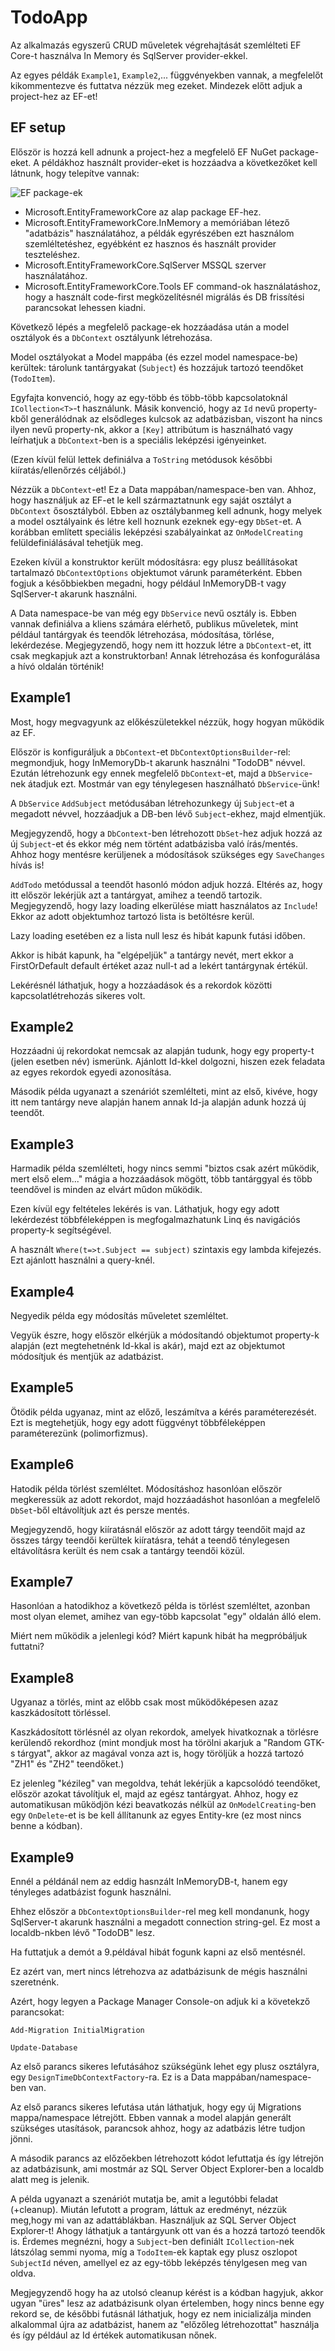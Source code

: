# TodoApp
Az alkalmazás egyszerű CRUD műveletek végrehajtását szemlélteti EF Core-t használva In Memory és SqlServer provider-ekkel. 

Az egyes példák ```Example1```, ```Example2```,... függvényekben vannak, a megfelelőt kikommentezve és futtatva nézzük meg ezeket. Mindezek előtt adjuk a project-hez az EF-et!

## EF setup
Először is hozzá kell adnunk a project-hez a megfelelő EF NuGet package-eket.
A példákhoz használt provider-eket is hozzáadva a következőket kell látnunk, hogy telepítve vannak:

![EF package-ek](img/04.png "EF package-ek")

- Microsoft.EntityFrameworkCore az alap package EF-hez.
- Microsoft.EntityFrameworkCore.InMemory a memóriában létező "adatbázis" használatához, a példák egyrészében ezt használom szemléltetéshez, egyébként ez hasznos és használt provider teszteléshez.
- Microsoft.EntityFrameworkCore.SqlServer MSSQL szerver használatához.
- Microsoft.EntityFrameworkCore.Tools EF command-ok használatáshoz, hogy a használt code-first megközelítésnél migrálás és DB frissítési parancsokat lehessen kiadni.

Következő lépés a megfelelő package-ek hozzáadása után a model osztályok és a ```DbContext``` osztályunk létrehozása.

Model osztályokat a Model mappába (és ezzel model namespace-be) kerültek: tárolunk tantárgyakat (```Subject```) és hozzájuk tartozó teendőket (```TodoItem```).

Egyfajta konvenció, hogy az egy-több és több-több kapcsolatoknál ```ICollection<T>```-t használunk. Másik konvenció, hogy az ```Id``` nevű property-kből generálódnak az elsődleges kulcsok az adatbázisban, viszont ha nincs ilyen nevű property-nk, akkor a ```[Key]``` attribútum is használható vagy leírhatjuk a ```DbContext```-ben is a speciális leképzési igényeinket.

(Ezen kívül felül lettek definiálva a ```ToString``` metódusok későbbi kiíratás/ellenőrzés céljából.)

Nézzük a ```DbContext```-et! Ez a Data mappában/namespace-ben van. Ahhoz, hogy használjuk az EF-et le kell származtatnunk egy saját osztályt a ```DbContext``` ősosztályból. Ebben az osztálybanmeg kell adnunk, hogy melyek a model osztályaink és létre kell hoznunk ezeknek egy-egy ```DbSet```-et. A korábban említett speciális leképzési szabályainkat az ```OnModelCreating``` felüldefiniálásával tehetjük meg.

Ezeken kívül a konstruktor került módosításra: egy plusz beállításokat tartalmazó ```DbContextOptions``` objektumot várunk paraméterként. Ebben fogjuk a későbbiekben megadni, hogy például InMemoryDB-t vagy SqlServer-t akarunk használni.

A Data namespace-be van még egy ```DbService``` nevű osztály is. Ebben vannak definiálva a kliens számára elérhető, publikus műveletek, mint például tantárgyak és teendők létrehozása, módosítása, törlése, lekérdezése. Megjegyzendő, hogy nem itt hozzuk létre a ```DbContext```-et, itt csak megkapjuk azt a konstruktorban! Annak létrehozása és konfogurálása a hívó oldalán történik!

## Example1
Most, hogy megvagyunk az előkészületekkel nézzük, hogy hogyan működik az EF.

Először is konfiguráljuk a ```DbContext```-et ```DbContextOptionsBuilder```-rel: megmondjuk, hogy InMemoryDb-t akarunk használni  "TodoDB" névvel.
Ezután létrehozunk egy ennek megfelelő ```DbContext```-et, majd a ```DbService```-nek átadjuk ezt. Mostmár van egy ténylegesen használható ```DbService```-ünk!

A ```DbService``` ```AddSubject``` metódusában létrehozunkegy új ```Subject```-et a megadott névvel, hozzáadjuk a DB-ben lévő ```Subject```-ekhez, majd elmentjük.

Megjegyzendő, hogy a ```DbContext```-ben létrehozott ```DbSet```-hez adjuk hozzá az új ```Subject```-et és ekkor még nem történt adatbázisba való írás/mentés. Ahhoz hogy mentésre kerüljenek a módosítások szükséges egy ```SaveChanges``` hívás is!

```AddTodo``` metódussal a teendőt hasonló módon adjuk hozzá. Eltérés az, hogy itt először lekérjük azt a tantárgyat, amihez a teendő tartozik. Megjegyzendő, hogy lazy loading elkerülése miatt használatos az ```Include```! Ekkor az adott objektumhoz tartozó lista is betöltésre kerül.

Lazy loading esetében ez a lista null lesz és hibát kapunk futási időben.

Akkor is hibát kapunk, ha "elgépeljük" a tantárgy nevét, mert ekkor a FirstOrDefault default értéket azaz null-t ad a lekért tantárgynak értékül.

Lekérésnél láthatjuk, hogy a hozzáadások és a rekordok közötti kapcsolatlétrehozás sikeres volt.

## Example2
Hozzáadni új rekordokat nemcsak az alapján tudunk, hogy egy property-t (jelen esetben név) ismerünk. Ajánlott Id-kkel dolgozni, hiszen ezek feladata az egyes rekordok egyedi azonosítása.

Második példa ugyanazt a szenáriót szemlélteti, mint az első, kivéve, hogy itt nem tantárgy neve alapján hanem annak Id-ja alapján adunk hozzá új teendőt.

## Example3
Harmadik példa szemlélteti, hogy nincs semmi "biztos csak azért működik, mert első elem..." mágia a hozzáadások mögött, több tantárggyal és több teendővel is minden az elvárt műdon működik.

Ezen kívül egy feltételes lekérés is van. Láthatjuk, hogy egy adott lekérdezést többféleképpen is megfogalmazhatunk Linq és navigációs property-k segítségével.

A használt ```Where(t=>t.Subject == subject)``` szintaxis egy lambda kifejezés. Ezt ajánlott használni a query-knél.

## Example4
Negyedik példa egy módosítás műveletet szemléltet.

Vegyük észre, hogy először elkérjük a módosítandó objektumot property-k alapján (ezt megtehetnénk Id-kkal is akár), majd ezt az objektumot módosítjuk és mentjük az adatbázist.

## Example5
Ötödik példa ugyanaz, mint az előző, leszámítva a kérés paraméterezését. Ezt is megtehetjük, hogy egy adott függvényt többféleképpen paraméterezünk (polimorfizmus).

## Example6
Hatodik példa törlést szemléltet. Módosításhoz hasonlóan először megkeressük az adott rekordot, majd hozzáadáshot hasonlóan a megfelelő ```DbSet```-ből eltávolítjuk azt és persze mentés.

Megjegyzendő, hogy kiíratásnál először az adott tárgy teendőit majd az összes tárgy teendői kerültek kiíratásra, tehát a teendő ténylegesen eltávolításra került és nem csak a tantárgy teendői közül.

## Example7
Hasonlóan a hatodikhoz a következő példa is törlést szemléltet, azonban most olyan elemet, amihez van egy-több kapcsolat "egy" oldalán álló elem.

Miért nem működik a jelenlegi kód? Miért kapunk hibát ha megpróbáljuk futtatni?

## Example8
Ugyanaz a törlés, mint az előbb csak most működőképesen azaz kaszkádosított törléssel.

Kaszkádosított törlésnél az olyan rekordok, amelyek hivatkoznak a törlésre kerülendő rekordhoz (mint mondjuk most ha törölni akarjuk a "Random GTK-s tárgyat", akkor az magával vonza azt is, hogy töröljük a hozzá tartozó "ZH1" és "ZH2" teendőket.)

Ez jelenleg "kézileg" van megoldva, tehát lekérjük a kapcsolódó teendőket, először azokat távolítjuk el, majd az egész tantárgyat. Ahhoz, hogy ez automatikusan működjön kézi beavatkozás nélkül az ```OnModelCreating```-ben egy ```OnDelete```-et is be kell állítanunk az egyes Entity-kre (ez most nincs benne a kódban).

## Example9
Ennél a példánál nem az eddig hasnzált InMemoryDB-t, hanem egy tényleges adatbázist fogunk használni.

Ehhez először a ```DbContextOptionsBuilder```-rel meg kell mondanunk, hogy SqlServer-t akarunk használni a megadott connection string-gel. Ez most a localdb-nkben lévő "TodoDB" lesz.

Ha futtatjuk a demót a 9.példával hibát fogunk kapni az első mentésnél.

Ez azért van, mert nincs létrehozva az adatbázisunk de mégis használni szeretnénk.

Azért, hogy legyen a Package Manager Console-on adjuk ki a követekző parancsokat:

```Add-Migration InitialMigration```

```Update-Database```

Az első parancs sikeres lefutásához szükségünk lehet egy plusz osztályra, egy ```DesignTimeDbContextFactory```-ra. Ez is a Data mappában/namespace-ben van.

Az első parancs sikeres lefutása után láthatjuk, hogy egy új Migrations mappa/namespace létrejött. Ebben vannak a model alapján generált szükséges utasítások, parancsok ahhoz, hogy az adatbázis létre tudjon jönni.

A második parancs az előzőekben létrehozott kódot lefuttatja és így létrejön az adatbázisunk, ami mostmár az SQL Server Object Explorer-ben a localdb alatt meg is jelenik.

A példa ugyanazt a szenáriót mutatja be, amit a legutóbbi feladat (+cleanup). Miután lefutott a program, láttuk az eredményt, nézzük meg,hogy mi van az adattáblákban. Használjuk az SQL Server Object Explorer-t! Ahogy láthatjuk a tantárgyunk ott van és a hozzá tartozó teendők is. Érdemes megnézni, hogy a ```Subject```-ben definiált ```ICollection```-nek látszólag semmi nyoma, míg a ```TodoItem```-ek kaptak egy plusz oszlopot ```SubjectId``` néven, amellyel ez az egy-több leképzés ténylgesen meg van oldva.

Megjegyzendő hogy ha az utolsó cleanup kérést is a kódban hagyjuk, akkor ugyan "üres" lesz az adatbázisunk olyan értelemben, hogy nincs benne egy rekord se, de későbbi futásnál láthatjuk, hogy ez nem inicializálja minden alkalommal újra az adatbázist, hanem az "előzőleg létrehozottat" használja és így például az Id értékek automatikusan nőnek.